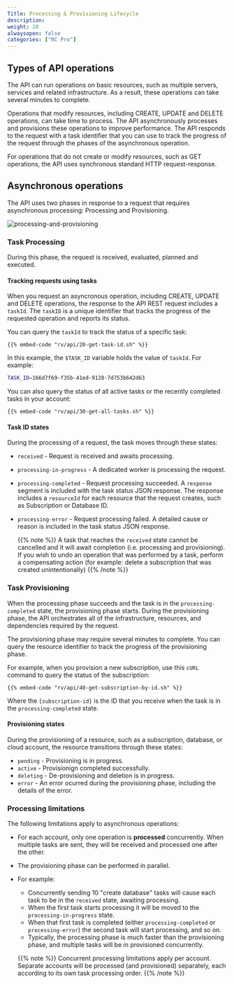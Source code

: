 ```yaml
---
Title: Processing & Provisioning Lifecycle
description: 
weight: 20
alwaysopen: false
categories: ["RC Pro"]
---
```


## Types of API operations

The API can run operations on basic resources, such as multiple servers, services and related infrastructure.
As a result, these operations can take several minutes to complete.

Operations that modify resources, including CREATE, UPDATE and DELETE operations, can take time to process.
The API asynchronously processes and provisions these operations to improve performance.
The API responds to the request with a task identifier that you can use to track the progress of the request through the phases of the asynchronous operation.

For operations that do not create or modify resources, such as GET operations, the API uses synchronous standard HTTP request-response.

## Asynchronous operations

The API uses two phases in response to a request that requires asynchronous processing: Processing and Provisioning.

![processing-and-provisioning](/images/rv/api/processing-and-provisioning.png)

### Task Processing

During this phase, the request is received, evaluated, planned and executed.

#### Tracking requests using tasks

When you request an asyncronous operation, including CREATE, UPDATE and DELETE operations, the response to the API REST request includes a `taskId`.
The `taskID` is a unique identifier that tracks the progress of the requested operation and reports its status.

You can query the `taskId` to track the status of a specific task:

```shell
{{% embed-code "rv/api/20-get-task-id.sh" %}}
```

In this example, the `$TASK_ID` variable holds the value of `taskId`. For example:

```bash
TASK_ID=166d7f69-f35b-41ed-9128-7d753b642d63
```

You can also query the status of all active tasks or the recently completed tasks in your account:

```shell
{{% embed-code "rv/api/30-get-all-tasks.sh" %}}
```

#### Task ID states

During the processing of a request, the task moves through these states:

- `received` - Request is received and awaits processing.
- `processing-in-progress` - A dedicated worker is processing the request.
- `processing-completed` - Request processing succeeded.
    A `response` segment is included with the task status JSON response.
    The response includes a `resourceId` for each resource that the request creates, such as Subscription or Database ID.
- `processing-error` - Request processing failed.
    A detailed cause or reason is included in the task status JSON response.


    {{% note %}}
A task that reaches the `received` state cannot be cancelled and it will await completion (i.e. processing and provisioning). If you wish to undo an operation that was performed by a task, perform a compensating action (for example: delete a subscription that was created unintentionally)
    {{% /note %}}


### Task Provisioning

When the processing phase succeeds and the task is in the `processing-completed` state, the provisioning phase starts.
During the provisioning phase, the API orchestrates all of the infrastructure, resources, and dependencies required by the request.

The provisioning phase may require several minutes to complete. You can query the resource identifier to track the progress of the provisioning phase.

For example, when you provision a new subscription, use this `cURL` command to query the status of the subscription:

```shell
{{% embed-code "rv/api/40-get-subscription-by-id.sh" %}}
```

Where the `{subscription-id}` is the ID that you receive when the task is in the `processing-completed` state.

#### Provisioning states

During the provisioning of a resource, such as a subscription, database, or cloud account, the resource transitions through these states:

- `pending` - Provisioning is in progress.
- `active` - Provisionign completed successfully.
- `deleting` - De-provisioning and deletion is in progress.
- `error` - An error ocurred during the provisioning phase, including the details of the error.

### Processing limitations

The following limitations apply to asynchronous operations:

* For each account, only one operation is **processed** concurrently. When multiple tasks are sent, they will be received and processed one after the other. 
* The provisioning phase can be performed in parallel. 
* For example: 
    * Concurrently sending 10 "create database" tasks will cause each task to be in the `received` state, awaiting processing.
    * When the first task starts processing it will be moved to the `processing-in-progress` state. 
    * When that first task is completed (either `processing-completed` or `processing-error`) the second task will start processing, and so on.  
    * Typically, the processing phase is much faster than the provisioning phase, and multiple tasks will be in provisioned concurrently.


    {{% note %}}
Concurrent processing limitations apply per account. Separate accounts will be processed (and provisioned) separately, each according to its own task processing order.
    {{% /note %}}
   

